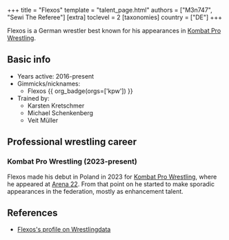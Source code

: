 +++
title = "Flexos"
template = "talent_page.html"
authors = ["M3n747", "Sewi The Referee"]
[extra]
toclevel = 2
[taxonomies]
country = ["DE"]
+++

Flexos is a German wrestler best known for his appearances in [Kombat Pro Wrestling](@/o/kpw.md).

## Basic info

* Years active: 2016-present
* Gimmicks/nicknames:
  - Flexos {{ org_badge(orgs=['kpw']) }}
* Trained by:
  - Karsten Kretschmer
  - Michael Schenkenberg
  - Veit Müller
 
## Professional wrestling career

### Kombat Pro Wrestling (2023-present)

Flexos made his debut in Poland in 2023 for [Kombat Pro Wrestling](@/o/kpw.md), where he appeared at [Arena 22](@/e/kpw/2023-05-19-kpw-arena-22.md). From that point on he started to make sporadic appearances in the federation, mostly as enhancement talent.

## References

* [Flexos's profile on Wrestlingdata](https://www.wrestlingdata.com/index.php?befehl=bios&wrestler=34995&bild=1)
